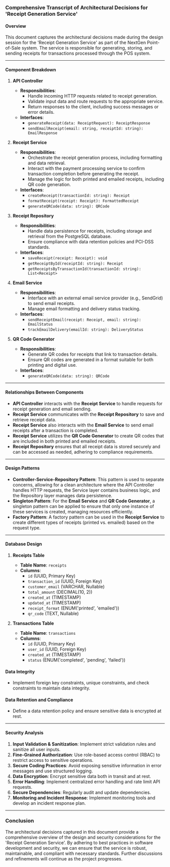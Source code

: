 ### Comprehensive Transcript of Architectural Decisions for 'Receipt Generation Service'

#### Overview

This document captures the architectural decisions made during the design session for the 'Receipt Generation Service' as part of the NextGen Point-of-Sale system. The service is responsible for generating, storing, and sending receipts for transactions processed through the POS system.

---

#### Component Breakdown

1. **API Controller**
   - **Responsibilities**: 
     - Handle incoming HTTP requests related to receipt generation.
     - Validate input data and route requests to the appropriate service.
     - Return responses to the client, including success messages or error details.
   - **Interfaces**:
     - `generateReceipt(data: ReceiptRequest): ReceiptResponse`
     - `sendEmailReceipt(email: string, receiptId: string): EmailResponse`

2. **Receipt Service**
   - **Responsibilities**:
     - Orchestrate the receipt generation process, including formatting and data retrieval.
     - Interact with the payment processing service to confirm transaction completion before generating the receipt.
     - Manage the logic for both printed and emailed receipts, including QR code generation.
   - **Interfaces**:
     - `createReceipt(transactionId: string): Receipt`
     - `formatReceipt(receipt: Receipt): FormattedReceipt`
     - `generateQRCode(data: string): QRCode`

3. **Receipt Repository**
   - **Responsibilities**:
     - Handle data persistence for receipts, including storage and retrieval from the PostgreSQL database.
     - Ensure compliance with data retention policies and PCI-DSS standards.
   - **Interfaces**:
     - `saveReceipt(receipt: Receipt): void`
     - `getReceiptById(receiptId: string): Receipt`
     - `getReceiptsByTransactionId(transactionId: string): List<Receipt>`

4. **Email Service**
   - **Responsibilities**:
     - Interface with an external email service provider (e.g., SendGrid) to send email receipts.
     - Manage email formatting and delivery status tracking.
   - **Interfaces**:
     - `sendReceiptEmail(receipt: Receipt, email: string): EmailStatus`
     - `trackEmailDelivery(emailId: string): DeliveryStatus`

5. **QR Code Generator**
   - **Responsibilities**:
     - Generate QR codes for receipts that link to transaction details.
     - Ensure QR codes are generated in a format suitable for both printing and digital use.
   - **Interfaces**:
     - `generateQRCode(data: string): QRCode`

---

#### Relationships Between Components

- **API Controller** interacts with the **Receipt Service** to handle requests for receipt generation and email sending.
- **Receipt Service** communicates with the **Receipt Repository** to save and retrieve receipt data.
- **Receipt Service** also interacts with the **Email Service** to send email receipts after a transaction is completed.
- **Receipt Service** utilizes the **QR Code Generator** to create QR codes that are included in both printed and emailed receipts.
- **Receipt Repository** ensures that all receipt data is stored securely and can be accessed as needed, adhering to compliance requirements.

---

#### Design Patterns

- **Controller-Service-Repository Pattern**: This pattern is used to separate concerns, allowing for a clean architecture where the API Controller handles HTTP requests, the Service layer contains business logic, and the Repository layer manages data persistence.
- **Singleton Pattern**: For the **Email Service** and **QR Code Generator**, a singleton pattern can be applied to ensure that only one instance of these services is created, managing resources efficiently.
- **Factory Pattern**: A factory pattern can be used in the **Receipt Service** to create different types of receipts (printed vs. emailed) based on the request type.

---

#### Database Design

1. **Receipts Table**
   - **Table Name**: `receipts`
   - **Columns**:
     - `id` (UUID, Primary Key)
     - `transaction_id` (UUID, Foreign Key)
     - `customer_email` (VARCHAR, Nullable)
     - `total_amount` (DECIMAL(10, 2))
     - `created_at` (TIMESTAMP)
     - `updated_at` (TIMESTAMP)
     - `receipt_format` (ENUM('printed', 'emailed'))
     - `qr_code` (TEXT, Nullable)

2. **Transactions Table**
   - **Table Name**: `transactions`
   - **Columns**:
     - `id` (UUID, Primary Key)
     - `user_id` (UUID, Foreign Key)
     - `created_at` (TIMESTAMP)
     - `status` (ENUM('completed', 'pending', 'failed'))

#### Data Integrity
- Implement foreign key constraints, unique constraints, and check constraints to maintain data integrity.

#### Data Retention and Compliance
- Define a data retention policy and ensure sensitive data is encrypted at rest.

---

#### Security Analysis

1. **Input Validation & Sanitization**: Implement strict validation rules and sanitize all user inputs.
2. **Fine-Grained Authorization**: Use role-based access control (RBAC) to restrict access to sensitive operations.
3. **Secure Coding Practices**: Avoid exposing sensitive information in error messages and use structured logging.
4. **Data Encryption**: Encrypt sensitive data both in transit and at rest.
5. **Error Handling**: Implement centralized error handling and rate limit API requests.
6. **Secure Dependencies**: Regularly audit and update dependencies.
7. **Monitoring and Incident Response**: Implement monitoring tools and develop an incident response plan.

---

### Conclusion

The architectural decisions captured in this document provide a comprehensive overview of the design and security considerations for the 'Receipt Generation Service'. By adhering to best practices in software development and security, we can ensure that the service is robust, maintainable, and compliant with necessary standards. Further discussions and refinements will continue as the project progresses.